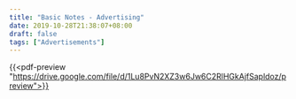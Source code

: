 ```yaml
---
title: "Basic Notes - Advertising"
date: 2019-10-28T21:38:07+08:00
draft: false
tags: ["Advertisements"]
---
```



{{<pdf-preview "https://drive.google.com/file/d/1Lu8PvN2XZ3w6Jw6C2RlHGkAjfSapldoz/preview">}}